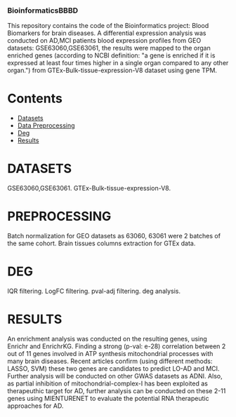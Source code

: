 ### BioinformaticsBBBD
This repository contains the code of the Bioinformatics project: Blood Biomarkers for brain diseases.
A differential expression analysis was conducted on AD,MCI patients blood expression profiles from GEO datasets: GSE63060,GSE63061, the results were mapped to the organ enriched genes (according to NCBI definition: "a gene is enriched if it is expressed at least four times higher in a single organ compared to any other organ.") from GTEx-Bulk-tissue-expression-V8 dataset using gene TPM.


# Contents
- [Datasets](#DATASETS)
- [Data Preprocessing](#PREPROCESSING)
- [Deg](#DEG)
- [Results](#RESULTS)




# DATASETS

GSE63060,GSE63061.
GTEx-Bulk-tissue-expression-V8.




# PREPROCESSING

Batch normalization for GEO datasets as 63060, 63061 were 2 batches of the same cohort.
Brain tissues columns extraction for GTEx data.




# DEG 

IQR filtering.
LogFC filtering.
pval-adj filtering.
deg analysis.




# RESULTS

An enrichment analysis was conducted on the resulting genes, using Enrichr and EnrichrKG. Finding a strong (p-val: e-28) correlation between 2 out of 11 genes involved in ATP synthesis mitochondrial processes with many brain diseases.
Recent articles confirm (using different methods: LASSO, SVM) these two genes are candidates to predict LO-AD and MCI. 
Further analysis will be conducted on other GWAS datasets as ADNI. 
Also, as partial inhibition of mitochondrial-complex-I has been exploited as therapeuthic target for AD, further analysis can be conducted on these 2-11 genes using MIENTURENET to evaluate the potential RNA therapeutic approaches for AD.
